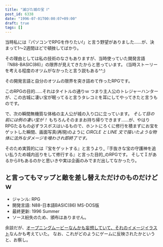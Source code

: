 ```yaml
---
title: "滅びた城の宝 Ⅰ"
post_id: 6338
date: "1996-07-01T00:00:07+09:00"
draft: true
tags: []
---
```



当時私には『パソコンでRPGを作りたい!」と言う野望がありました……が、決まって1～2週間ほどで頓挫してばかり。

その理由としては私の技術のなさもありますが、当時使っていた開発言語『N88-BASIC(86)』の限界が見えてきたからと思っています。
(当時ストーリーを考える程度のオツムがなかったと言う説もある^^;)

その開発言語と自分のオツムの限界を突き詰めて作ったRPGです。

このRPGの目的……それはタイトルの通りｗ
つまり主人公のトレジャーハンターが、この古城に凄い宝が眠ってると言うタレコミを耳にしてやってきたと言うものです。

で、次の瞬間無機質な体格の主人公が城の入り口に立っています。
_そして目の前には例の凄い宝が！_
もちろんそのままお持ち帰りできます……が、やはりRPGたるもの必ずラスボスはいるもので、ホントにろくに修行を積まずにお宝をゲットした瞬間、画面写真(再現)のように _CIRCLE と LINE 文で描いたような物体に法外なダメージを喰わされ即終了です。_

そのため実質的には『宝をゲットする』と言うより_『手抜きな宝の守護神を追い払うため城内巡りをして修行する』と言った目的_のRPGです。
そしてＩがあるからIIもあるのかと思いきや実は企画のみでまだ出してなかったり。
## と言ってもマップと敵を差し替えただけのものだけどｗ

* ジャンル: RPG
* 開発言語: N88-日本語BASIC(86) MS-DOS版
* 最終更新: 1996 Summer
* ソース紛失のため、頒布はありません。

余談だが、[オープニングムービーなんかも妄想していて、それのイメージイラスト](../../1995/11/01-treasure-in-grave.md)なんかも考えていた。
なお、これがどのようにゲームに反映されたかというと、お察し。
